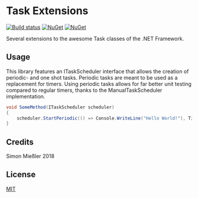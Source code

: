 # Task Extensions

[![Build status](https://ci.appveyor.com/api/projects/status/t70n74bkqoyf7ktc?svg=true)](https://ci.appveyor.com/project/Kittyfisto/system-threading-tasks-extensions)
[![NuGet](https://img.shields.io/nuget/dt/System.Threading.Extensions.svg)](http://nuget.org/packages/System.Threading.Extensions)
[![NuGet](https://img.shields.io/nuget/v/System.Threading.Extensions.svg)](http://nuget.org/packages/System.Threading.Extensions)

Several extensions to the awesome Task classes of the .NET Framework.

## Usage

This library features an ITaskScheduler interface that allows the creation of periodic- and one shot tasks.
Periodic tasks are meant to be used as a replacement for timers. Using periodic tasks allows for far better unit testing
compared to regular timers, thanks to the ManualTaskScheduler implementation.

```csharp
void SomeMethod(ITaskScheduler scheduler)
{
	scheduler.StartPeriodic(() => Console.WriteLine("Hello World!"), TimeSpan.FromSeconds(1));
}
```

## Credits

Simon Mießler 2018

## License

[MIT](http://opensource.org/licenses/MIT)
